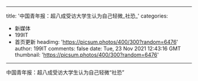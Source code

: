 
---
title: '中国青年报：超八成受访大学生认为自己轻微_社恐_'
categories: 
 - 新媒体
 - 199IT
 - 首页更新
headimg: 'https://picsum.photos/400/300?random=6476'
author: 199IT
comments: false
date: Tue, 23 Nov 2021 12:43:16 GMT
thumbnail: 'https://picsum.photos/400/300?random=6476'
---

<div>   
中国青年报：超八成受访大学生认为自己轻微“社恐”  
</div>
            